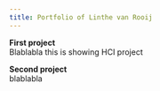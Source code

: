 ```yaml
---
title: Portfolio of Linthe van Rooij
---
```


**First project**  
Blablabla this is showing HCI project 

**Second project**  
blablabla

